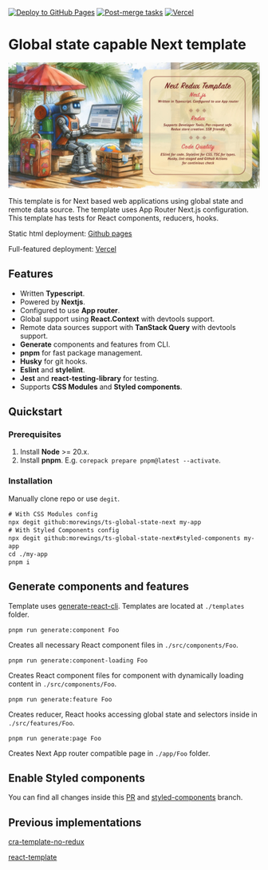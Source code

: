 [![Deploy to GitHub Pages](https://github.com/morewings/ts-global-state-next/actions/workflows/pages.yml/badge.svg)](https://github.com/morewings/ts-global-state-next/actions/workflows/pages.yml)
[![Post-merge tasks](https://github.com/morewings/ts-global-state-next/actions/workflows/merge-jobs.yml/badge.svg)](https://github.com/morewings/ts-global-state-next/actions/workflows/merge-jobs.yml)
[![Vercel](https://vercelbadge.vercel.app/api/morewings/ts-global-state-next)](https://vercel.com/dima-vyshniakovs-projects/ts-global-state-next)

# Global state capable Next template

[![TS Redux Next](./design/cover.jpg)](#)

This template is for Next based web applications using global state and remote data source. The template uses App Router Next.js configuration. This template has tests for React components, reducers, hooks.

Static html deployment: [Github pages](https://morewings.github.io/ts-global-state-next/)

Full-featured deployment: [Vercel](https://ts-global-state-next.vercel.app/)

## Features

- Written **Typescript**.
- Powered by **Nextjs**.
- Configured to use **App router**.
- Global support using **React.Context** with devtools support.
- Remote data sources support with **TanStack Query** with devtools support.
- **Generate** components and features from CLI.
- **pnpm** for fast package management.
- **Husky** for git hooks.
- **Eslint** and **stylelint**.
- **Jest** and **react-testing-library** for testing.
- Supports **CSS Modules** and **Styled components**.

## Quickstart

### Prerequisites

1. Install **Node** >= 20.x.
2. Install **pnpm**. E.g. `corepack prepare pnpm@latest --activate`.


### Installation

Manually clone repo or use `degit`.

```shell script
# With CSS Modules config
npx degit github:morewings/ts-global-state-next my-app
# With Styled Components config
npx degit github:morewings/ts-global-state-next#styled-components my-app
cd ./my-app
pnpm i
```

## Generate components and features

Template uses [generate-react-cli](https://www.npmjs.com/package/generate-react-cli). Templates are located at `./templates` folder.

```shell script
pnpm run generate:component Foo
```

Creates all necessary React component files in `./src/components/Foo`. 

```shell script
pnpm run generate:component-loading Foo
```

Creates React component files for component with dynamically loading content in `./src/components/Foo`. 

```shell script
pnpm run generate:feature Foo
```

Creates reducer, React hooks accessing global state and selectors inside in `./src/features/Foo`. 

```shell script
pnpm run generate:page Foo
```

Creates Next App router compatible page in `./app/Foo` folder.

## Enable Styled components

You can find all changes inside this [PR](https://github.com/morewings/ts-global-state-next/pull/40) and [styled-components](https://github.com/morewings/ts-global-state-next/tree/styled-components) branch.

## Previous implementations

[cra-template-no-redux](https://github.com/morewings/cra-template-no-redux)

[react-template](https://github.com/morewings/react-template)

